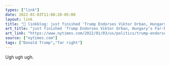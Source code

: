 ```yaml
---
types: ["link"]
date: 2022-01-03T11:08:28-05:00
layout: link
title: "🔗 linkblog: just finished 'Trump Endorses Viktor Orban, Hungary’s Far-Right Prime Minister - The New York Times'"
art_title: "just finished 'Trump Endorses Viktor Orban, Hungary’s Far-Right Prime Minister - The New York Times"
art_link: "https://www.nytimes.com/2022/01/03/us/politics/trump-endorses-viktor-orban-hungary.html"
source: ["nytimes.com"]
tags: ["Donald Trump","far right"]
---
```

Ugh ugh ugh.
